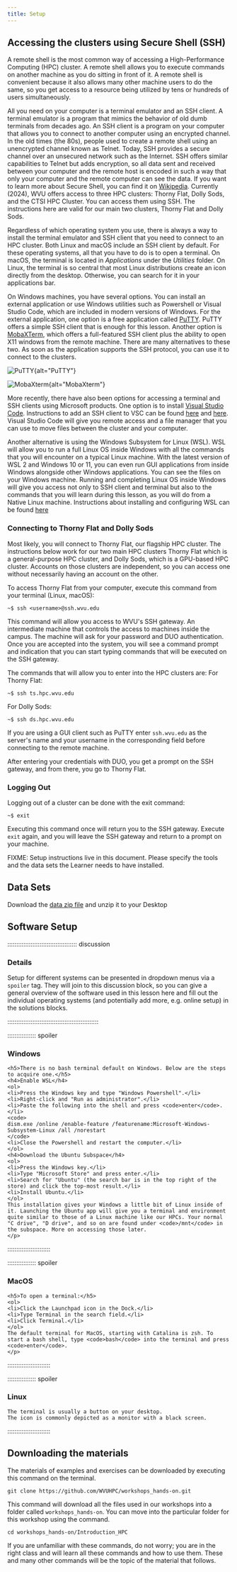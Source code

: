 ```yaml
---
title: Setup
---
```


## Accessing the clusters using Secure Shell (SSH)

A remote shell is the most common way of accessing a High-Performance Computing (HPC) cluster.
A remote shell allows you to execute commands on another machine as you do sitting in front of it. A remote shell is convenient because it also allows many other machine users to do the same, so you get access to a resource being utilized by tens or hundreds of users simultaneously.

All you need on your computer is a terminal emulator and an SSH client.
A terminal emulator is a program that mimics the behavior of old dumb terminals from decades ago. An SSH client is a program on your computer that allows you to connect to another computer using an encrypted channel. In the old times (the 80s), people used to create a remote shell using an unencrypted channel known as Telnet. Today, SSH provides a secure channel over an unsecured network such as the Internet. SSH offers similar capabilities to Telnet but adds encryption, so all data sent and received between your computer and the remote host is encoded in such a way that only your computer and the remote computer can see the data. If you want to learn more about Secure Shell, you can find it on [Wikipedia](https://en.wikipedia.org/wiki/Secure_Shell). Currently (2024), WVU offers access to three HPC clusters: Thorny Flat, Dolly Sods, and the CTSI HPC Cluster. You can access them using SSH. The instructions here are valid for our main two clusters, Thorny Flat and Dolly Sods.

Regardless of which operating system you use, there is always a way to install the terminal emulator and SSH client that you need to connect to an HPC cluster.
Both Linux and macOS include an SSH client by default. For these operating systems, all that you have to do is to open a terminal. On macOS, the terminal is located in *Applications* under the *Utilities* folder. On Linux, the terminal is so central that most Linux distributions create an icon directly from the desktop. Otherwise, you can search for it in your applications bar.

On Windows machines, you have several options. You can install an external application or use Windows utilities such as Powershell or Visual Studio Code, which are included in modern versions of Windows. For the external application, one option is a free application called [PuTTY](https://www.putty.org). PuTTY offers a simple SSH client that is enough for this lesson. Another option is [MobaXTerm](https://mobaxterm.mobatek.net), which offers a full-featured SSH client plus the ability to open X11 windows from the remote machine. There are many alternatives to these two. As soon as the application supports the SSH protocol, you can use it to connect to the clusters.

![PuTTY](fig/PuTTY.png){alt="PuTTY"}

![MobaXterm](fig/MobaXterm.png){alt="MobaXterm"}

More recently, there have also been options for accessing a terminal and SSH clients using Microsoft products. One option is to install [Visual Studio Code](https://code.visualstudio.com).
Instructions to add an SSH client to VSC can be found [here](https://code.visualstudio.com/docs/remote/ssh) and [here](https://code.visualstudio.com/learn/develop-cloud/ssh-lab-machines). Visual Studio Code will give you remote access and a file manager that you can use to move files between the cluster and your computer.

Another alternative is using the Windows Subsystem for Linux (WSL). WSL will allow you to run a full Linux OS inside Windows with all the commands that you will encounter on a typical Linux machine. With the latest version of WSL 2 and Windows 10 or 11, you can even run GUI applications from inside Windows alongside other Windows applications. You can see the files on your Windows machine. Running and completing Linux OS inside Windows will give you access not only to SSH client and terminal but also to the commands that you will learn during this lesson, as you will do from a Native Linux machine. Instructions about installing and configuring WSL can be found [here](https://docs.microsoft.com/en-us/windows/wsl/)

### Connecting to Thorny Flat and Dolly Sods

Most likely, you will connect to Thorny Flat, our flagship HPC cluster. The instructions below work for our two main HPC clusters Thorny Flat which is a general-purpose HPC cluster, and Dolly Sods, which is a GPU-based HPC cluster. Accounts on those clusters are independent, so you can access one without necessarily having an account on the other.

To access Thorny Flat from your computer, execute this command from your terminal (Linux, macOS):

```
~$ ssh <username>@ssh.wvu.edu
```


This command will allow you access to WVU's SSH gateway. An intermediate machine that controls the access to machines inside the campus. The machine will ask for your password and DUO authentication. Once you are accepted into the system, you will see a command prompt and indication that you can start typing commands that will be executed on the SSH gateway.

The commands that will allow you to enter into the HPC clusters are:
For Thorny Flat:

```
~$ ssh ts.hpc.wvu.edu
```

For Dolly Sods:

```
~$ ssh ds.hpc.wvu.edu
```


If you are using a GUI client such as PuTTY enter ``ssh.wvu.edu`` as the server's name and your username in the corresponding field before connecting to the remote machine.


After entering your credentials with DUO, you get a prompt on the SSH gateway, and from there, you go to Thorny Flat.


### Logging Out

Logging out of a cluster can be done with the exit command:

```
~$ exit
```

Executing this command once will return you to the SSH gateway. Execute `exit` again, and you will leave the SSH gateway and return to a prompt on your machine.


FIXME: Setup instructions live in this document. Please specify the tools and
the data sets the Learner needs to have installed.

## Data Sets

<!--
FIXME: place any data you want learners to use in `episodes/data` and then use
       a relative link ( [data zip file](data/lesson-data.zip) ) to provide a
       link to it, replacing the example.com link.
-->
Download the [data zip file](https://example.com/FIXME) and unzip it to your Desktop

## Software Setup

::::::::::::::::::::::::::::::::::::::: discussion

### Details

Setup for different systems can be presented in dropdown menus via a `spoiler`
tag. They will join to this discussion block, so you can give a general overview
of the software used in this lesson here and fill out the individual operating
systems (and potentially add more, e.g. online setup) in the solutions blocks.

:::::::::::::::::::::::::::::::::::::::::::::::::::

:::::::::::::::: spoiler

### Windows

    <h5>There is no bash terminal default on Windows. Below are the steps to acquire one.</h5>
    <h4>Enable WSL</h4>
    <ol>
    <li>Press the Windows key and type "Windows Powershell".</li>
    <li>Right-click and "Run as administrator".</li>
    <li>Paste the following into the shell and press <code>enter</code>.</li>
    <code>
    dism.exe /online /enable-feature /featurename:Microsoft-Windows-Subsystem-Linux /all /norestart
    </code>
    <li>Close the Powershell and restart the computer.</li>
    </ol>
    <h4>Download the Ubuntu Subspace</h4>
    <ol>
    <li>Press the Windows key.</li>
    <li>Type "Microsoft Store" and press enter.</li>
    <li>Search for "Ubuntu" (the search bar is in the top right of the store) and click the top-most result.</li>
    <li>Install Ubuntu.</li>
    </ol>
    This installation gives your Windows a little bit of Linux inside of it. Launching the Ubuntu app will give you a terminal and environment quite similar to those of a Linux machine like our HPCs. Your normal "C drive", "D drive", and so on are found under <code>/mnt</code> in the subspace. More on accessing those later.
    </p>

::::::::::::::::::::::::

:::::::::::::::: spoiler

### MacOS

    <h5>To open a terminal:</h5>
    <ol>
    <li>Click the Launchpad icon in the Dock.</li>
    <li>Type Terminal in the search field.</li>
    <li>Click Terminal.</li>
    </ol>
    The default terminal for MacOS, starting with Catalina is zsh. To start a bash shell, type <code>bash</code> into the terminal and press <code>enter</code>.
    </p>

::::::::::::::::::::::::


:::::::::::::::: spoiler

### Linux

    The terminal is usually a button on your desktop.
    The icon is commonly depicted as a monitor with a black screen.

::::::::::::::::::::::::

## Downloading the materials

The materials of examples and exercises can be downloaded by executing this command on the terminal.

```
git clone https://github.com/WVUHPC/workshops_hands-on.git
```

This command will download all the files used in our workshops into a folder called
`workshops_hands-on`. You can move into the particular folder for this workshop using the command.

```
cd workshops_hands-on/Introduction_HPC
```

If you are unfamiliar with these commands, do not worry; you are in the right class and will learn all these commands and how to use them.
These and many other commands will be the topic of the material that follows.

